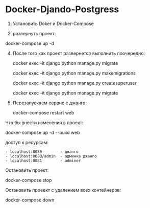 # Docker-Djando-Postgress

1. Установить Doker и Docker-Compose

2. развернуть проект:

 docker-compose up -d

4. После того как проект развернется выполнить поочередно:

   docker exec -it django python manage.py migrate 
   
   docker exec -it django python manage.py makemigrations
   
   docker exec -it django python manage.py createsuperuser
   
   docker exec -it django python manage.py migrate 
   
   
 5. Перезапускаем сервис с джанго:

    docker-compose restart web

     
 
 Что бы внести изменения в проект:
 
   docker-compose up -d --build web    

 доступ к ресурсам:
 
    - localhost:8080        - джанго
    - localhost:8080/admin  - админка джанго
    - localhost:8081        - adminer

Остановить проект:

   docker-compose stop

Остановить проеект с удалением всех контейнеров:
  
   docker-compose down
